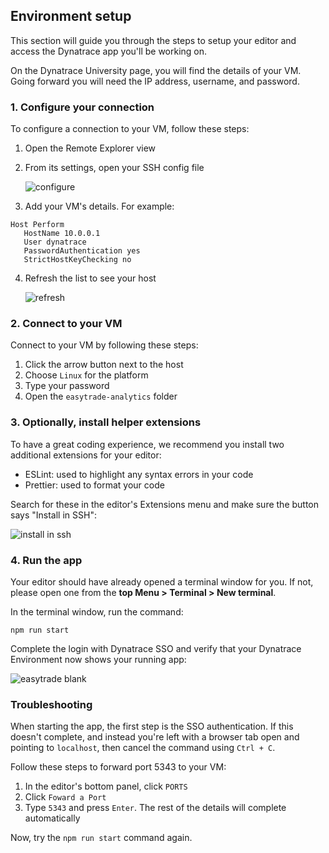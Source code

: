 ## Environment setup

This section will guide you through the steps to setup your editor and access the Dynatrace app you'll be working on.

On the Dynatrace University page, you will find the details of your VM. Going forward you will need the IP address, username, and password.

### 1. Configure your connection

To configure a connection to your VM, follow these steps:
1. Open the Remote Explorer view
2. From its settings, open your SSH config file

   ![configure](../../assets/images/02_configure.png)

3. Add your VM's details. For example:

```text
Host Perform
   HostName 10.0.0.1
   User dynatrace
   PasswordAuthentication yes
   StrictHostKeyChecking no
```

4. Refresh the list to see your host
   
   ![refresh](../../assets/images/02_refresh.png)

### 2. Connect to your VM

Connect to your VM by following these steps:
1. Click the arrow button next to the host
2. Choose `Linux` for the platform
3. Type your password
4. Open the `easytrade-analytics` folder

### 3. Optionally, install helper extensions

To have a great coding experience, we recommend you install two additional extensions for your editor:
- ESLint: used to highlight any syntax errors in your code
- Prettier: used to format your code

Search for these in the editor's Extensions menu and make sure the button says "Install in SSH":

![install in ssh](../../assets/images/02_install_in_ssh.png)

### 4. Run the app

Your editor should have already opened a terminal window for you. If not, please open one from the **top Menu > Terminal > New terminal**.

In the terminal window, run the command:

```shell
npm run start
```

Complete the login with Dynatrace SSO and verify that your Dynatrace Environment now shows your running app:

![easytrade blank](../../assets/images/02_easytrade_blank.png)

### Troubleshooting

When starting the app, the first step is the SSO authentication. If this doesn't complete, and instead you're left with a browser tab open and pointing to `localhost`, then cancel the command using `Ctrl + C`.

Follow these steps to forward port 5343 to your VM:
1. In the editor's bottom panel, click `PORTS`
2. Click `Foward a Port`
3. Type `5343` and press `Enter`. The rest of the details will complete automatically

Now, try the `npm run start` command again.
